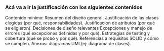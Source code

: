 ### Acá va a ir la justificación con los siguientes contenidos

Contenido mínimo:
Resumen del diseño general.
Justificación de las clases elegidas (por qué, responsabilidades).
Justificación de atributos (por qué se eligieron).
Decisiones de diseño relevantes
Excepciones y manejo de errores (qué excepciones definidas y por qué).
Estrategias de testing y cobertura (qué se probó y por qué).
Referencias a requisitos SOLID y cómo se cumplen.
Anexos: diagramas UML(ej: diagrama de clases).
